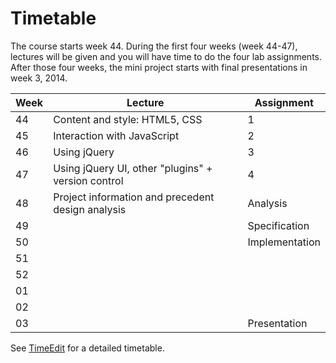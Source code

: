 # Timetable 

The course starts week 44. During the first four weeks (week 44-47), lectures will be given and you will have time to do the four lab assignments. After those four weeks, the mini project starts with final presentations in week 3, 2014.

Week | Lecture                                           | Assignment
-----|---------------------------------------------------|----------
44   | Content and style: HTML5, CSS                     | 1
45   | Interaction with JavaScript                       | 2
46   | Using jQuery                                      | 3
47   | Using jQuery UI, other "plugins" + version control| 4
48   | Project information and precedent design analysis | Analysis
49   |                                               | Specification
50   |                                               | Implementation
51   |                                                   |
52   |                                                   |
01   |                                                   |
02   |                                                   |
03   |                                                | Presentation
 
See [TimeEdit](https://se.timeedit.net/web/liu/db1/schema/) for a detailed timetable. 

